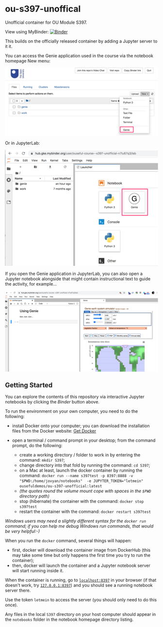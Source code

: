 # ou-s397-unoffical
Unofficial container for OU Module S397.

View using MyBinder: [![Binder](https://mybinder.org/badge_logo.svg)](https://gke.mybinder.org/v2/gh/ouseful-course-containers/ou-s397-unofficial/master)

This builds on the officially released container by adding a Jupyter server to it it.

You can access the Genie application used in the course via the notebook homepage New menu:

![](.images/jupyter_genie.png)

Or in JupyterLab:

![](.images/jupyterlab_genie.png)

If you open the Genie application in JupyterLab, you can also open a Jupyter notebook alongside that might contain instructional text to guide the activity, for example...

![](.images/JupyterLab_genie2.png)

## Getting Started
You can explore the contents of this repository via interactive Jupyter notebooks by clicking the *Binder* button above.

To run the environment on your own computer, you need to do the following:

- install Docker onto your computer; you can download the installation files from the Docker website: [Get Docker](https://docs.docker.com/get-docker/)

- open a terminal / command prompt in your desktop; from the command prompt, do the following:
  - create a working directory / folder to work in by entering the command: `mkdir S397`;
  - change directory into that fold by running the command: `cd S397`;
  - on a Mac at least, launch the docker container by running the command: `docker run --name s397test -p 8397:8888 -v "$PWD:/home/jovyan/notebooks"  -e JUPYTER_TOKEN="letmein" ousefuldemos/ou-s397-unofficial:latest`
  - *(the quotes round the volume mount cope with spaces in the `$PWD` directory path)*
  - stop (hibernate) the container with the command: `docker stop s397test`
  - restart the container with the command: `docker restart s397test`
  
*Windows users may need a slightly different syntax for the `docker run` command; if you can help me debug Windows run commands, that would be very helpful:-)*

When you run the `docker` command, several things will happen:
 
 - first, docker will download the container image from DockerHub (this may take some time but only happens the first time you try to run the container);
 - then, docker will launch the container and a Jupyter notebook server will start running inside it.
 
When the container is running, go to [`localhost:8397`](http://localhost:8397) in your browser (if that doesn't work, try [`127.0.0.1:8397`](http://127.0.0.1:8397)) and you should see a running notebook server there.

Use the token `letmein` to access the server (you should only need to do this once).
 
Any files in the local `S397` directory on your host computer should appear in the `notebooks` folder in the notebook homepage directory listing.

